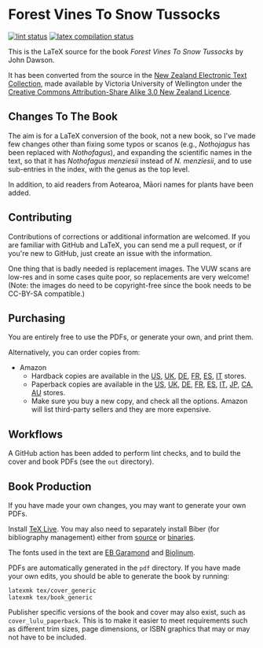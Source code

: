 # Forest Vines To Snow Tussocks

[![lint status](https://github.com/drinckes/forestvinestosnowtussocks/workflows/Super-Linter/badge.svg)](https://github.com/drinckes/forestvinestosnowtussocks/actions?query=workflow%3ASuper-Linter)
[![latex compilation status](https://github.com/drinckes/forestvinestosnowtussocks/workflows/Compile-LateX/badge.svg)](https://github.com/drinckes/forestvinestosnowtussocks/actions?query=workflow%3ACompile-LateX)

This is the LaTeX source for the book *Forest Vines To Snow Tussocks* by John Dawson.

It has been converted from the source in the [New Zealand Electronic Text Collection](http://nzetc.victoria.ac.nz/tm/scholarly/tei-DawFore.html), made available by Victoria University of Wellington under the [Creative Commons Attribution-Share Alike 3.0 New Zealand Licence](http://nzetc.victoria.ac.nz/tm/scholarly/tei-NZETC-About-copyright.html#ccbysa).

## Changes To The Book

The aim is for a LaTeX conversion of the book, not a new book, so I've made few changes other than fixing some typos or scanos (e.g., *Nothojagus* has been replaced with *Nothofagus*), and expanding the scientific names in the text, so that it has *Nothofagus menziesii* instead of *N. menziesii*, and to use sub-entries in the index, with the genus as the top level.

In addition, to aid readers from Aotearoa, Māori names for plants have been added.

## Contributing

Contributions of corrections or additional information are welcomed. If you are familiar with GitHub and LaTeX, you can send me a pull request, or if you're new to GitHub, just create an issue with the information.

One thing that is badly needed is replacement images. The VUW scans are low-res and in some cases quite poor, so replacements are very welcome! (Note: the images do need to be copyright-free since the book needs to be CC-BY-SA compatible.)

## Purchasing

You are entirely free to use the PDFs, or generate your own, and print them.

Alternatively, you can order copies from:

*  Amazon
    *  Hardback copies are available in the [US](https://www.amazon.com/dp/B09HFSMF5T), [UK](https://www.amazon.co.uk/dp/B09HFSMF5T), [DE](https://www.amazon.de/dp/B09HFSMF5T), [FR](https://www.amazon.fr/dp/B09HFSMF5T), [ES](https://www.amazon.es/dp/B09HFSMF5T), [IT](https://www.amazon.it/dp/B09HFSMF5T) stores.
    *  Paperback copies are available in the [US](https://www.amazon.com/dp/B09HG54WGF), [UK](https://www.amazon.co.uk/dp/B09HG54WGF), [DE](https://www.amazon.de/dp/B09HG54WGF), [FR](https://www.amazon.fr/dp/B09HG54WGF), [ES](https://www.amazon.es/dp/B09HG54WGF), [IT](https://www.amazon.it/dp/B09HG54WGF), [JP](https://www.amazon.co.jp/dp/B09HG54WGF), [CA](https://www.amazon.ca/dp/B09HG54WGF), [AU](https://www.amazon.com.au/dp/B09HG54WGF) stores.
    *  Make sure you buy a new copy, and check all the options. Amazon will list third-party sellers and they are more expensive.

## Workflows

A GitHub action has been added to perform lint checks, and to build the cover and book PDFs (see the `out` directory).

## Book Production

If you have made your own changes, you may want to generate your own PDFs.

Install [TeX Live](https://www.tug.org/texlive/). You may also need to separately install Biber
(for bibliography management) either from [source](https://github.com/plk/biber) or
[binaries](https://sourceforge.net/projects/biblatex-biber/files/biblatex-biber/current/binaries/).

The fonts used in the text are [EB Garamond](https://www.ctan.org/pkg/ebgaramond) and
[Biolinum](https://www.ctan.org/pkg/libertine).

PDFs are automatically generated in the `pdf` directory.
If you have made your own edits, you should be able to generate the book by running:

```shell
latexmk tex/cover_generic
latexmk tex/book_generic
```

Publisher specific versions of the book and cover may also exist, such as `cover_lulu_paperback`. This is to make it easier to meet requirements such as different trim sizes, page dimensions, or ISBN graphics that may or may not have to be included.
